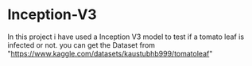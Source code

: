 # Inception-V3
In this project i have used a Inception V3 model to test if a tomato leaf is infected or not.
you can get the Dataset from "https://www.kaggle.com/datasets/kaustubhb999/tomatoleaf"
